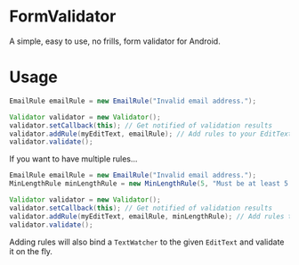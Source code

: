 # FormValidator

A simple, easy to use, no frills, form validator for Android.

# Usage

```java
EmailRule emailRule = new EmailRule("Invalid email address.");

Validator validator = new Validator();
validator.setCallback(this); // Get notified of validation results
validator.addRule(myEditText, emailRule); // Add rules to your EditText
validator.validate();
```

If you want to have multiple rules...

```java
EmailRule emailRule = new EmailRule("Invalid email address.");
MinLengthRule minLengthRule = new MinLengthRule(5, "Must be at least 5 characters long.")

Validator validator = new Validator();
validator.setCallback(this); // Get notified of validation results
validator.addRule(myEditText, emailRule, minLengthRule); // Add rules to your EditText
validator.validate();
```

Adding rules will also bind a `TextWatcher` to the given `EditText` and validate it on the fly.